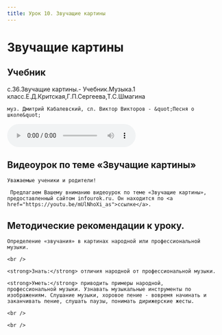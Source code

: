 ```yaml
---
title: Урок 10. Звучащие картины
---
```


# Звучащие картины

## Учебник

с.36.Звучащие картины.- Учебник.Музыка.1 класс.Е.Д.Критская,Г.П.Сергеева,Т.С.Шмагина

<p>
	муз. Дмитрий Кабалевский, сл. Виктор Викторов - &quot;Песня о школе&quot;
</p>


<audio controls>
  <source src="https://api.iblschool.ru/download/file/340887" type="audio/mpeg">
  Your browser does not support the audio element.
</audio>


## Видеоурок по теме «Звучащие картины»

<p>
	Уважаемые ученики и родители!  
</p>
<p>
	 Предлагаем Вашему вниманию видеоурок по теме «Звучащие картины», предоставленный сайтом infourok.ru. Он находится по <a href="https://youtu.be/mUlNhoXi_as">ссылке</a>.
</p>

## Методические рекомендации к уроку.

<p>
	Определение «звучания» в картинах народной или профессиональной музыки. 
</p>
<p>
	<br /> 
</p>
<p>
	<strong>Знать:</strong> отличия народной от профессиональной музыки.  
</p>
<p>
	<strong>Уметь:</strong> приводить примеры народной, профессиональной музыки. Узнавать музыкальные инструменты по изображениям. Слушание музыки, хоровое пение - вовремя начинать и заканчивать пение, слушать паузы, понимать дирижерские жесты.
</p>
<p>
	<br /> 
</p>
<p>
	<br />
</p>